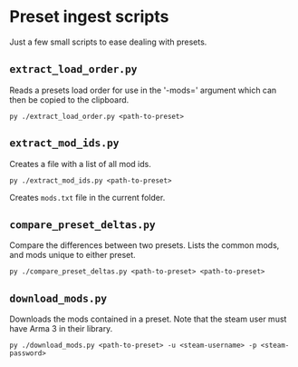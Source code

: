 # Preset ingest scripts

Just a few small scripts to ease dealing with presets.

## `extract_load_order.py`

Reads a presets load order for use in the '-mods=' argument which can then be copied to the clipboard.

```
py ./extract_load_order.py <path-to-preset>
```

## `extract_mod_ids.py`

Creates a file with a list of all mod ids.

```
py ./extract_mod_ids.py <path-to-preset>
```

Creates `mods.txt` file in the current folder.

## `compare_preset_deltas.py`

Compare the differences between two presets. Lists the common mods, and mods unique to either preset.

```
py ./compare_preset_deltas.py <path-to-preset> <path-to-preset>
```

## `download_mods.py`

Downloads the mods contained in a preset. Note that the steam user must have Arma 3 in their library.

```
py ./download_mods.py <path-to-preset> -u <steam-username> -p <steam-password>
```
